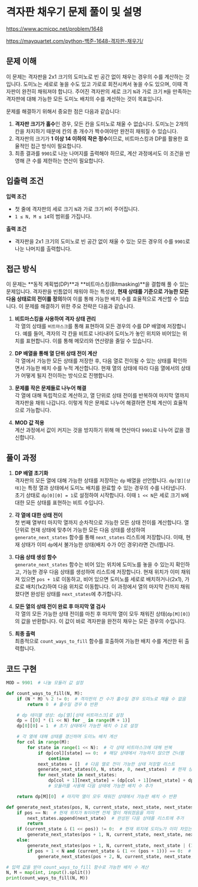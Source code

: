# 격자판 채우기 문제 풀이 및 설명

<https://www.acmicpc.net/problem/1648>

<https://mayquartet.com/python-백준-1648-격자판-채우기/>

## 문제 이해

이 문제는 격자판을 2x1 크기의 도미노로 빈 공간 없이 채우는 경우의 수를 계산하는 것입니다. 도미노는 세로로 놓을 수도 있고 가로로 회전시켜서 놓을 수도 있으며, 이때 격자판이 완전히 채워져야 합니다. 주어진 격자판의 세로 크기 `N`과 가로 크기 `M`을 만족하는 격자판에 대해 가능한 모든 도미노 배치의 수를 계산하는 것이 목표입니다.

문제를 해결하기 위해서 중요한 점은 다음과 같습니다:

1. **격자판 크기가 홀수**인 경우, 모든 칸을 도미노로 채울 수 없습니다. 도미노는 2개의 칸을 차지하기 때문에 칸의 총 개수가 짝수여야만 완전히 채워질 수 있습니다.
2. 격자판의 크기가 **1 이상 14 이하의 작은 정수**이므로, 비트마스킹과 DP를 활용한 효율적인 접근 방식이 필요합니다.
3. 최종 결과를 `9901`로 나눈 나머지를 출력해야 하므로, 계산 과정에서도 이 조건을 반영해 큰 수를 제한하는 연산이 필요합니다.

## 입출력 조건

**입력 조건**

- 첫 줄에 격자판의 세로 크기 `N`과 가로 크기 `M`이 주어집니다.
- `1 ≤ N, M ≤ 14`의 범위를 가집니다.

**출력 조건**

- 격자판을 2x1 크기의 도미노로 빈 공간 없이 채울 수 있는 모든 경우의 수를 `9901`로 나눈 나머지를 출력합니다.

## 접근 방식

이 문제는 **동적 계획법(DP)**과 **비트마스킹(Bitmasking)**을 결합해 풀 수 있는 문제입니다. 격자판을 빈틈없이 채워야 하는 특성상, **현재 상태를 기준으로 가능한 모든 다음 상태로의 전이를 정의**하여 이를 통해 가능한 배치 수를 효율적으로 계산할 수 있습니다. 이 문제를 해결하기 위한 주요 전략은 다음과 같습니다.

1. **비트마스킹을 사용하여 격자 상태 관리**  
   각 열의 상태를 `비트마스크`를 통해 표현하여 모든 경우의 수를 DP 배열에 저장합니다. 예를 들어, 격자의 각 칸을 비트로 나타내어 도미노가 놓인 위치와 비어있는 위치를 표현합니다. 이를 통해 메모리와 연산량을 줄일 수 있습니다.

2. **DP 배열을 통해 열 단위 상태 전이 계산**  
   각 열에서 가능한 모든 상태를 저장한 후, 다음 열로 전이될 수 있는 상태를 확인하면서 가능한 배치 수를 누적 계산합니다. 현재 열의 상태에 따라 다음 열에서의 상태가 어떻게 될지 전이하는 방식으로 진행합니다.

3. **문제를 작은 문제들로 나누어 해결**  
   각 열에 대해 독립적으로 계산하고, 열 단위로 상태 전이를 반복하여 마지막 열까지 격자판을 채워 나갑니다. 이렇게 작은 문제로 나누어 해결하면 전체 계산이 효율적으로 가능합니다.

4. **MOD 값 적용**  
   계산 과정에서 값이 커지는 것을 방지하기 위해 매 연산마다 `9901`로 나누어 값을 갱신합니다.

## 풀이 과정

1. **DP 배열 초기화**  
   격자판의 모든 열에 대해 가능한 상태를 저장하는 `dp` 배열을 선언합니다. `dp[열][상태]`는 특정 열과 상태에서 도미노 배치를 완료할 수 있는 경우의 수를 나타냅니다. 초기 상태로 `dp[0][0] = 1`로 설정하여 시작합니다. 이때 `1 << N`은 세로 크기 `N`에 대한 모든 상태를 표현하는 비트 수입니다.

2. **각 열에 대한 상태 전이**  
   첫 번째 열부터 마지막 열까지 순차적으로 가능한 모든 상태 전이를 계산합니다. 열 단위로 현재 상태에 맞추어 가능한 모든 다음 상태를 생성하여 `generate_next_states` 함수를 통해 `next_states` 리스트에 저장합니다. 이때, 현재 상태가 이미 `dp`에서 불가능한 상태(배치 수가 0인 경우)라면 건너뜁니다.

3. **다음 상태 생성 함수**  
   `generate_next_states` 함수는 비어 있는 위치에 도미노를 놓을 수 있는지 확인하고, 가능한 경우 다음 상태를 생성하여 리스트에 저장합니다. 현재 위치가 이미 채워져 있으면 `pos + 1`로 이동하고, 비어 있으면 도미노를 세로로 배치하거나(2x1), 가로로 배치(1x2)하여 다음 위치로 이동합니다. 이 과정에서 열의 마지막 칸까지 채워졌다면 완성된 상태를 `next_states`에 추가합니다.

4. **모든 열의 상태 전이 완료 후 마지막 열 검사**  
   각 열의 모든 가능한 상태 전이를 마친 후 마지막 열이 모두 채워진 상태(`dp[M][0]`)의 값을 반환합니다. 이 값이 바로 격자판을 완전히 채우는 모든 경우의 수입니다.

5. **최종 출력**  
   최종적으로 `count_ways_to_fill` 함수를 호출하여 가능한 배치 수를 계산한 뒤 출력합니다.

## 코드 구현

```python
MOD = 9901  # 나눌 모듈러 값 설정

def count_ways_to_fill(N, M):
    if (N * M) % 2 != 0:  # 격자판의 칸 수가 홀수일 경우 도미노로 채울 수 없음
        return 0  # 홀수일 경우 0 반환

    # dp 테이블 생성: dp[열][상태 비트마스크]로 설정
    dp = [[0] * (1 << N) for _ in range(M + 1)]
    dp[0][0] = 1  # 초기 상태에서 가능한 배치 수 1로 설정

    # 각 열에 대해 상태를 갱신하며 도미노 배치 계산
    for col in range(M):
        for state in range(1 << N):  # 각 상태 비트마스크에 대해 반복
            if dp[col][state] == 0:  # 해당 상태에서 가능하지 않으면 건너뜀
                continue
            next_states = []  # 다음 열로 전이 가능한 상태 저장할 리스트
            generate_next_states(0, N, state, 0, next_states)  # 현재 상태에서 다음 상태 생성
            for next_state in next_states:
                dp[col + 1][next_state] = (dp[col + 1][next_state] + dp[col][state]) % MOD
                # 모듈러를 사용해 다음 상태에 가능한 배치 수 추가

    return dp[M][0]  # 마지막 열이 모두 채워진 상태에서 가능한 배치 수 반환

def generate_next_states(pos, N, current_state, next_state, next_states):
    if pos == N:  # 현재 위치가 N이라면 전체 열이 채워졌음을 의미
        next_states.append(next_state)  # 완성된 다음 상태를 리스트에 추가
        return
    if (current_state & (1 << pos)) != 0:  # 현재 위치에 도미노가 이미 차있는 경우
        generate_next_states(pos + 1, N, current_state, next_state, next_states)  # 다음 칸으로 이동
    else:
        generate_next_states(pos + 1, N, current_state, next_state | (1 << pos), next_states)  # 2x1 세로 배치
        if pos + 1 < N and (current_state & (1 << (pos + 1))) == 0:  # 1x2 가로 배치가 가능한지 확인
            generate_next_states(pos + 2, N, current_state, next_state, next_states)  # 가로 배치로 전이 가능하면 다음 상태 생성

# 입력 값을 받아 count_ways_to_fill 함수로 가능한 배치 수 계산
N, M = map(int, input().split())
print(count_ways_to_fill(N, M))
```
